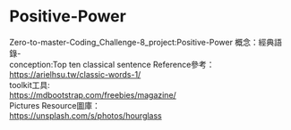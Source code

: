 # Positive-Power
Zero-to-master-Coding_Challenge-8_project:Positive-Power
概念：經典語錄-  
conception:Top ten classical sentence 
Reference參考：  
https://arielhsu.tw/classic-words-1/  
toolkit工具:  
https://mdbootstrap.com/freebies/magazine/  
Pictures Resource圖庫：  
https://unsplash.com/s/photos/hourglass  
